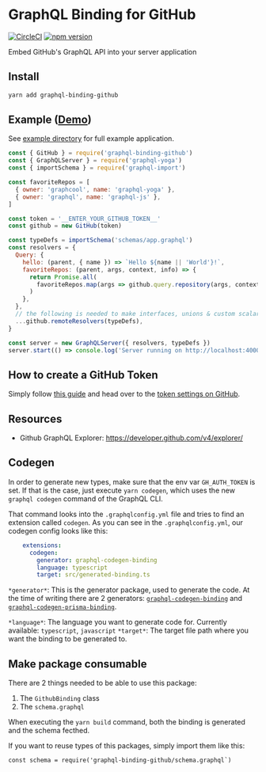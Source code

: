 # GraphQL Binding for GitHub

[![CircleCI](https://circleci.com/gh/graphql-binding/graphql-binding-github.svg?style=shield)](https://circleci.com/gh/graphql-binding/graphql-binding-github) [![npm version](https://badge.fury.io/js/graphql-binding-github.svg)](https://badge.fury.io/js/graphql-binding-github)

Embed GitHub's GraphQL API into your server application

## Install

```sh
yarn add graphql-binding-github
```

## Example ([Demo](https://graphqlbin.com/Agjcr))

See [example directory](example) for full example application.

```js
const { GitHub } = require('graphql-binding-github')
const { GraphQLServer } = require('graphql-yoga')
const { importSchema } = require('graphql-import')

const favoriteRepos = [
  { owner: 'graphcool', name: 'graphql-yoga' },
  { owner: 'graphql', name: 'graphql-js' },
]

const token = '__ENTER_YOUR_GITHUB_TOKEN__'
const github = new GitHub(token)

const typeDefs = importSchema('schemas/app.graphql')
const resolvers = {
  Query: {
    hello: (parent, { name }) => `Hello ${name || 'World'}!`,
    favoriteRepos: (parent, args, context, info) => {
      return Promise.all(
        favoriteRepos.map(args => github.query.repository(args, context, info)),
      )
    },
  },
  // the following is needed to make interfaces, unions & custom scalars work
  ...github.remoteResolvers(typeDefs),
}

const server = new GraphQLServer({ resolvers, typeDefs })
server.start(() => console.log('Server running on http://localhost:4000'))
```

## How to create a GitHub Token

Simply follow [this guide](https://developer.github.com/v4/guides/forming-calls/#authenticating-with-graphql) and head over to the [token settings on GitHub](https://github.com/settings/tokens).

## Resources

* Github GraphQL Explorer: https://developer.github.com/v4/explorer/

## Codegen

In order to generate new types, make sure that the env var `GH_AUTH_TOKEN` is set.
If that is the case, just execute `yarn codegen`, which uses the new `graphql codegen` command of the GraphQL CLI.

That command looks into the `.graphqlconfig.yml` file and tries to find an extension called `codegen`.
As you can see in the `.graphqlconfig.yml`, our codegen config looks like this:

```yaml
    extensions:
      codegen:
        generator: graphql-codegen-binding
        language: typescript
        target: src/generated-binding.ts
```

`*generator*`: This is the generator package, used to generate the code. At the time of writing there are 2 generators: [`graphql-codegen-binding`](https://github.com/graphql-binding/graphql-codegen-binding) and [`graphql-codegen-prisma-binding`](https://github.com/graphcool/prisma-binding/tree/beta/packages/graphql-codegen-prisma-binding).

`*language*`: The language you want to generate code for. Currently available: `typescript`, `javascript`
`*target*`: The target file path where you want the binding to be generated to.

## Make package consumable

There are 2 things needed to be able to use this package:

1.  The `GithubBinding` class
2.  The `schema.graphql`

When executing the `yarn build` command, both the binding is generated and the schema fecthed.

If you want to reuse types of this packages, simply import them like this:

```
const schema = require('graphql-binding-github/schema.graphql`)
```
